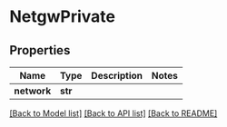 # NetgwPrivate


## Properties
Name | Type | Description | Notes
------------ | ------------- | ------------- | -------------
**network** | **str** |  | 

[[Back to Model list]](../README.md#documentation-for-models) [[Back to API list]](../README.md#documentation-for-api-endpoints) [[Back to README]](../README.md)


